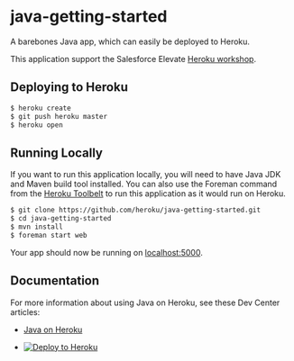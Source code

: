 # java-getting-started

A barebones Java app, which can easily be deployed to Heroku.  

This application support the Salesforce Elevate [Heroku workshop](http://agileforce.co.uk/heroku-workshop). 

## Deploying to Heroku

```sh
$ heroku create
$ git push heroku master
$ heroku open
```

## Running Locally

If you want to run this application locally, you will need to have Java JDK and Maven build tool installed.  You can also use the Foreman command from the [Heroku Toolbelt](https://toolbelt.heroku.com/) to run this application as it would run on Heroku.

```sh
$ git clone https://github.com/heroku/java-getting-started.git
$ cd java-getting-started
$ mvn install
$ foreman start web
```

Your app should now be running on [localhost:5000](http://localhost:5000/).

## Documentation

For more information about using Java on Heroku, see these Dev Center articles:

- [Java on Heroku](https://devcenter.heroku.com/categories/java)

- [![Deploy to Heroku](https://www.herokucdn.com/deploy/button.png)](https://heroku.com/deploy)